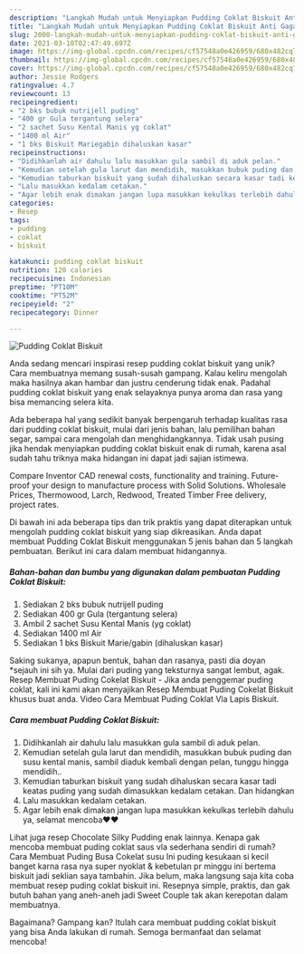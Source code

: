 ```yaml
---
description: "Langkah Mudah untuk Menyiapkan Pudding Coklat Biskuit Anti Gagal"
title: "Langkah Mudah untuk Menyiapkan Pudding Coklat Biskuit Anti Gagal"
slug: 2000-langkah-mudah-untuk-menyiapkan-pudding-coklat-biskuit-anti-gagal
date: 2021-03-10T02:47:49.697Z
image: https://img-global.cpcdn.com/recipes/cf57548a0e426959/680x482cq70/pudding-coklat-biskuit-foto-resep-utama.jpg
thumbnail: https://img-global.cpcdn.com/recipes/cf57548a0e426959/680x482cq70/pudding-coklat-biskuit-foto-resep-utama.jpg
cover: https://img-global.cpcdn.com/recipes/cf57548a0e426959/680x482cq70/pudding-coklat-biskuit-foto-resep-utama.jpg
author: Jessie Rodgers
ratingvalue: 4.7
reviewcount: 13
recipeingredient:
- "2 bks bubuk nutrijell puding"
- "400 gr Gula tergantung selera"
- "2 sachet Susu Kental Manis yg coklat"
- "1400 ml Air"
- "1 bks Biskuit Mariegabin dihaluskan kasar"
recipeinstructions:
- "Didihkanlah air dahulu lalu masukkan gula sambil di aduk pelan."
- "Kemudian setelah gula larut dan mendidih, masukkan bubuk puding dan susu kental manis, sambil diaduk kembali dengan pelan, tunggu hingga mendidih.."
- "Kemudian taburkan biskuit yang sudah dihaluskan secara kasar tadi keatas puding yang sudah dimasukkan kedalam cetakan. Dan hidangkan"
- "Lalu masukkan kedalam cetakan."
- "Agar lebih enak dimakan jangan lupa masukkan kekulkas terlebih dahulu ya, selamat mencoba❤❤"
categories:
- Resep
tags:
- pudding
- coklat
- biskuit

katakunci: pudding coklat biskuit 
nutrition: 120 calories
recipecuisine: Indonesian
preptime: "PT10M"
cooktime: "PT52M"
recipeyield: "2"
recipecategory: Dinner

---
```



![Pudding Coklat Biskuit](https://img-global.cpcdn.com/recipes/cf57548a0e426959/680x482cq70/pudding-coklat-biskuit-foto-resep-utama.jpg)

Anda sedang mencari inspirasi resep pudding coklat biskuit yang unik? Cara membuatnya memang susah-susah gampang. Kalau keliru mengolah maka hasilnya akan hambar dan justru cenderung tidak enak. Padahal pudding coklat biskuit yang enak selayaknya punya aroma dan rasa yang bisa memancing selera kita.

Ada beberapa hal yang sedikit banyak berpengaruh terhadap kualitas rasa dari pudding coklat biskuit, mulai dari jenis bahan, lalu pemilihan bahan segar, sampai cara mengolah dan menghidangkannya. Tidak usah pusing jika hendak menyiapkan pudding coklat biskuit enak di rumah, karena asal sudah tahu triknya maka hidangan ini dapat jadi sajian istimewa.

Compare Inventor CAD renewal costs, functionality and training. Future-proof your design to manufacture process with Solid Solutions. Wholesale Prices, Thermowood, Larch, Redwood, Treated Timber Free delivery, project rates.


Di bawah ini ada beberapa tips dan trik praktis yang dapat diterapkan untuk mengolah pudding coklat biskuit yang siap dikreasikan. Anda dapat membuat Pudding Coklat Biskuit menggunakan 5 jenis bahan dan 5 langkah pembuatan. Berikut ini cara dalam membuat hidangannya.

<!--inarticleads1-->

##### Bahan-bahan dan bumbu yang digunakan dalam pembuatan Pudding Coklat Biskuit:

1. Sediakan 2 bks bubuk nutrijell puding
1. Sediakan 400 gr Gula (tergantung selera)
1. Ambil 2 sachet Susu Kental Manis (yg coklat)
1. Sediakan 1400 ml Air
1. Sediakan 1 bks Biskuit Marie/gabin (dihaluskan kasar)


Saking sukanya, apapun bentuk, bahan dan rasanya, pasti dia doyan *sejauh ini sih ya. Mulai dari puding yang teksturnya sangat lembut, agak. Resep Membuat Puding Cokelat Biskuit - Jika anda penggemar puding coklat, kali ini kami akan menyajikan Resep Membuat Puding Cokelat Biskuit khusus buat anda. Video Cara Membuat Puding Coklat Vla Lapis Biskuit. 

<!--inarticleads2-->

##### Cara membuat Pudding Coklat Biskuit:

1. Didihkanlah air dahulu lalu masukkan gula sambil di aduk pelan.
1. Kemudian setelah gula larut dan mendidih, masukkan bubuk puding dan susu kental manis, sambil diaduk kembali dengan pelan, tunggu hingga mendidih..
1. Kemudian taburkan biskuit yang sudah dihaluskan secara kasar tadi keatas puding yang sudah dimasukkan kedalam cetakan. Dan hidangkan
1. Lalu masukkan kedalam cetakan.
1. Agar lebih enak dimakan jangan lupa masukkan kekulkas terlebih dahulu ya, selamat mencoba❤❤


Lihat juga resep Chocolate Silky Pudding enak lainnya. Kenapa gak mencoba membuat puding coklat saus vla sederhana sendiri di rumah? Cara Membuat Puding Busa Cokelat susu Ini puding kesukaan si kecil banget karna rasa nya super nyoklat &amp; kebetulan pr minggu ini bertema biskuit jadi seklian saya tambahin. Jika belum, maka langsung saja kita coba membuat resep puding coklat biskuit ini. Resepnya simple, praktis, dan gak butuh bahan yang aneh-aneh jadi Sweet Couple tak akan kerepotan dalam membuatnya. 

Bagaimana? Gampang kan? Itulah cara membuat pudding coklat biskuit yang bisa Anda lakukan di rumah. Semoga bermanfaat dan selamat mencoba!

